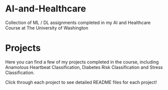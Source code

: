 # AI-and-Healthcare
Collection of ML / DL assignments completed in my AI and Healthcare Course at The University of Washington

# Projects
Here you can find a few of my projects completed in the course, including Anamolous Heartbeat Classification, Diabetes Risk Classification and Stress Classification. 

Click through each project to see detailed README files for each project!

